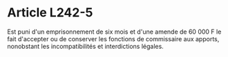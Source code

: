 # Article L242-5

Est puni d'un emprisonnement de six mois et d'une amende de 60 000 F le fait d'accepter ou de conserver les fonctions de commissaire aux apports, nonobstant les incompatibilités et interdictions légales.
